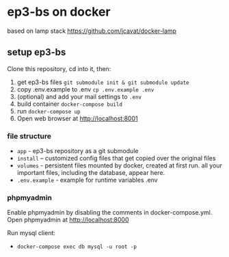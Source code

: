 # ep3-bs on docker

based on lamp stack https://github.com/jcavat/docker-lamp

## setup ep3-bs

Clone this repository, cd into it, then:

1. get ep3-bs files `git submodule init & git submodule update`
2. copy .env.example to .env `cp .env.example .env`
3. (optional) and add your mail settings to `.env`
3. build container `docker-compose build`
4. run `docker-compose up`
5. Open web browser at [http://localhost:8001](http://localhost:8001)

### file structure

- `app` - ep3-bs repository as a git submodule
- `install` – customized config files that get copied over the original files
- `volumes` - persistent files mounted by docker, created at first run. all your important files, including the database, appear here.
- `.env.example` - example for runtime variables .env

### phpmyadmin

Enable phpmyadmin by disabling the comments in docker-compose.yml. 
Open phpmyadmin at [http://localhost:8000](http://localhost:8000)

Run mysql client:

- `docker-compose exec db mysql -u root -p` 

